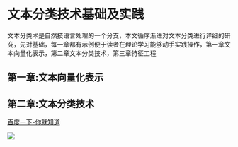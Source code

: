 # 文本分类技术基础及实践
文本分类术是自然技语言处理的一个分支，本文循序渐进对文本分类进行详细的研究，先对基础，每一章都有示例便于读者在理论学习能够动手实践操作，第一章文本向量化表示，第二章文本分类技术，第三章特征工程
## 第一章:文本向量化表示

## 第二章:文本分类技术



[百度一下-你就知道](http://www.baidu.com "百度一下")

![](https://github.com/nlpyulong/testClassify/Tulips.jpg)
